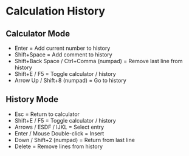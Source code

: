 # Calculation History

## Calculator Mode
- Enter = Add current number to history<br>
- Shift+Space = Add comment to history<br>
- Shift+Back Space / Ctrl+Comma (numpad) = Remove last line from history<br>
- Shift+E / F5 = Toggle calculator / history<br>
- Arrow Up / Shift+8 (numpad) = Go to history<br>

## History Mode
- Esc = Return to calculator<br>
- Shift+E / F5 = Toggle calculator / history<br>
- Arrows / ESDF / IJKL = Select entry<br>
- Enter / Mouse Double-click = Insert<br>
- Down / Shift+2 (numpad) = Return from last line<br>
- Delete = Remove lines from history<br>
